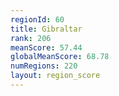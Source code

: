 ```yaml
---
regionId: 60
title: Gibraltar
rank: 206
meanScore: 57.44
globalMeanScore: 68.78
numRegions: 220
layout: region_score
---
```

